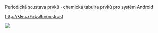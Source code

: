 Periodická soustava prvků - chemická tabulka prvků pro systém Android

http://kle.cz/tabulka/android

<a href="http://kle.cz/tabulka/android">
	<img src="http://kle.cz/tabulka/android.png">
</a>
